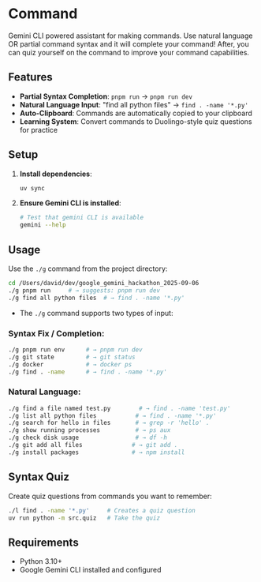 # Command 
Gemini CLI powered assistant for making commands. Use natural language OR partial command syntax and it will complete your command! After, you can quiz yourself on the command to improve your command capabilities.

## Features
- **Partial Syntax Completion**: `pnpm run` → `pnpm run dev`
- **Natural Language Input**: "find all python files" → `find . -name '*.py'`
- **Auto-Clipboard**: Commands are automatically copied to your clipboard
- **Learning System**: Convert commands to Duolingo-style quiz questions for practice

## Setup

1. **Install dependencies**:
   ```bash
   uv sync
   ```

2. **Ensure Gemini CLI is installed**:
   ```bash
   # Test that gemini CLI is available
   gemini --help
   ```

## Usage
Use the `./g` command from the project directory:

```bash
cd /Users/david/dev/google_gemini_hackathon_2025-09-06
./g pnpm run     # → suggests: pnpm run dev
./g find all python files  # → find . -name '*.py'
```

- The `./g` command supports two types of input:

### Syntax Fix / Completion:
```bash
./g pnpm run env      # → pnpm run dev
./g git state         # → git status  
./g docker            # → docker ps
./g find . -name      # → find . -name '*.py'
```

### Natural Language:
```bash
./g find a file named test.py        # → find . -name 'test.py'
./g list all python files           # → find . -name '*.py'  
./g search for hello in files       # → grep -r 'hello' .
./g show running processes          # → ps aux
./g check disk usage                # → df -h
./g git add all files              # → git add .
./g install packages               # → npm install
```

## Syntax Quiz

Create quiz questions from commands you want to remember:
```bash
./l find . -name '*.py'     # Creates a quiz question
uv run python -m src.quiz   # Take the quiz
```

## Requirements

- Python 3.10+
- Google Gemini CLI installed and configured